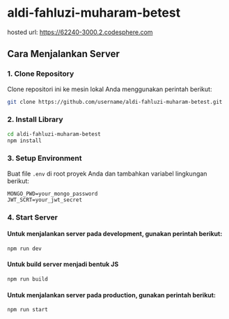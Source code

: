 # aldi-fahluzi-muharam-betest

hosted url: https://62240-3000.2.codesphere.com

## Cara Menjalankan Server

### 1. Clone Repository

Clone repositori ini ke mesin lokal Anda menggunakan perintah berikut:

```bash
git clone https://github.com/username/aldi-fahluzi-muharam-betest.git
```

### 2. Install Library

```bash
cd aldi-fahluzi-muharam-betest
npm install
```

### 3. Setup Environment

Buat file `.env` di root proyek Anda dan tambahkan variabel lingkungan berikut:

```
MONGO_PWD=your_mongo_password
JWT_SCRT=your_jwt_secret
```

### 4. Start Server

#### Untuk menjalankan server pada development, gunakan perintah berikut:

```bash
npm run dev
```
#### Untuk build server menjadi bentuk JS
```bash
npm run build
```
#### Untuk menjalankan server pada production, gunakan perintah berikut:
```bash
npm run start
```
